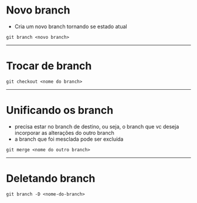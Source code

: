 # Novo branch
- Cria um novo branch tornando se estado atual

```shell
git branch <novo branch>
```
---
# Trocar de branch

```shell
git checkout <nome do branch>
```
---
# Unificando os branch
- precisa estar no branch de destino, ou seja, o branch que vc deseja incorporar as alterações do outro branch
- a branch que foi mesclada pode ser excluída
```shell
git merge <nome do outro branch>
```
---
# Deletando branch

```shell
git branch -D <nome-do-branch>
```
